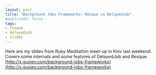 ```yaml
---
layout: post
title: "Background Jobs Frameworks: Resque vs DelayedJob"
#published: false
tags: 
- resque
- delayedjob
- slides
---
```



Here are my slides from Ruby Meditation meet-up in Kiev last weekend.
Covers some internals and some features of DelayedJob and Resque.
[http://x.gusiev.com/background-jobs-frameworks](http://x.gusiev.com/background-jobs-frameworks)
<!--more-->
